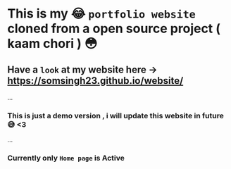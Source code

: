 # This is my 😂 **`portfolio website`** cloned from a open source project ( kaam chori ) 😳

## Have a `look` at my website here -> https://somsingh23.github.io/website/

...

### This is just a demo version , i will update this website in **future** 😅 <3

...

### Currently only `Home page` is **Active**
